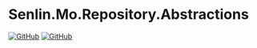 ﻿# Senlin.Mo.Repository.Abstractions

[![GitHub](https://img.shields.io/badge/-source-181717.svg?logo=GitHub)](https://github.com/gui-xie/Senlin.Mo)
[![GitHub](https://img.shields.io/github/license/gui-xie/Senlin.Mo?color=blue&label=License)](https://github.com/gui-xie/Senlin.Mo/blob/master/license.txt)